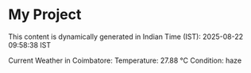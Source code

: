 # My Project

This content is dynamically generated in Indian Time (IST): 2025-08-22 09:58:38 IST


Current Weather in Coimbatore:
Temperature: 27.88 °C
Condition: haze
